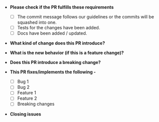 <!-- *(Please answer the relevant questions and remove the rest.)*
* **Prefix the PR name with -**
  - [WIP] if it is a "work in progress"
  - [MRG] if it is a "ready to be merged"
   Don't change the prefix from MRG back to WIP -->
* **Please check if the PR fulfills these requirements**
  - [ ] The commit message follows our guidelines or the commits will be squashed into one.
  - [ ] Tests for the changes have been added.
  - [ ] Docs have been added / updated.

* **What kind of change does this PR introduce?** <!--(Bug fix, feature, docs update, ...)-->

* **What is the new behavior (if this is a feature change)?**

<!-- This generally happens when you have to re-write existing tests to match your changes. -->
* **Does this PR introduce a breaking change?** <!--(What changes might users need to make in their application due to this PR?)-->


* **This PR fixes/implements the following -**
  - [ ] Bug 1
  - [ ] Bug 2
  - [ ] Feature 1
  - [ ] Feature 2
  - [ ] Breaking changes

<!-- Put `Resolves #XXXX` in your comment to auto-close the issue that your PR fixes (if such). -->
* **Closing issues**
